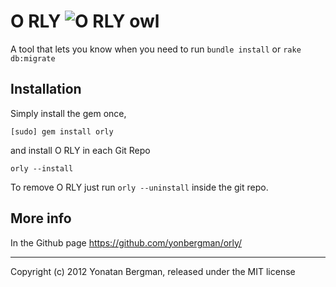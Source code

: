# O RLY     ![O RLY owl](https://dl.dropbox.com/u/7525692/orly.png)

A tool that lets you know when you need to run `bundle install` or `rake db:migrate`

## Installation

Simply install the gem once,

    [sudo] gem install orly

and install O RLY in each Git Repo

    orly --install

To remove O RLY just run `orly --uninstall` inside the git repo.

## More info

In the Github page https://github.com/yonbergman/orly/

---
Copyright (c) 2012 Yonatan Bergman, released under the MIT license